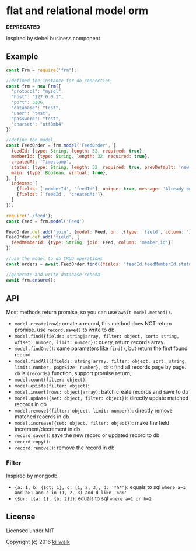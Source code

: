 flat and relational model orm
=================================

**DEPRECATED**

Inspired by siebel business component.

## Example
```js
const Frm = require('frm');

//defined the instance for db connection
const frm = new Frm({
  "protocol": "mysql",
  "host": "127.0.0.1",
  "port": 3306,
  "database": "test",
  "user": "test",
  "password": "test",
  "charset": "utf8mb4"
})

//define the model
const FeedOrder = frm.model('FeedOrder', {
  feedId: {type: String, length: 32, required: true},
  memberId: {type: String, length: 32, required: true},
  createdAt: 'Timestamp',
  status: {type: String, length: 32, required: true, prevDefault: 'new'},
  main: {type: Boolean, virtual: true},
}, {
  indexes: [
    {fields: ['memberId', 'feedId'], unique: true, message: 'Already bought'},
    {fields: ['feedId', 'createdAt']},
  ]
});

require('./feed');
const Feed = frm.model('Feed')

FeedOrder.def.add('join', {model: Feed, on: [{type: 'field', column: 'id', value: 'feedId'}]})
FeedOrder.def.add('field', {
  feedMemberId: {type: String, join: Feed, column: 'member_id'},
})

//use the model to do CRUD operations
const orders = await FeedOrder.find({fields: 'feedId,feedMemberId,status,main', filter: {memberId: 'xxxxx'}, sort: '-createdAt', limit: 10}));

//generate and write database schema
await frm.ensure();

```

## API
Most methods return promise, so you can use `await model.method()`.
* `model.create(row)`: create a record, this method does NOT return promise. use `record.save()` to write to db
* `model.find({fields: string|array, filter: object, sort: string, offset: number, limit: number})`: query, return records array.
* `model.findOne()`: same parameters like `find()`, but return the first found record
* `model.findAll({fields: string|array, filter: object, sort: string, limit: number, pageSize: number}, cb)`: find all records page by page. `cb` is `(records)` function, support promise return;
* `model.count(filter: object)`: 
* `model.exists(filter: object)`:
* `model.insert(rows: object|array)`: batch create records and save to db
* `model.update({set: object, filter: object})`: directly update matched records in db
* `model.remove({filter: object, limit: number})`: directly remove matched reocrds in db
* `model.increase({set: object, filter: object})`: make the field increment/decrement in db
* `record.save()`: save the new record or updated record to db
* `reocrd.copy()`:
* `record.remove()`: remove the record in db

### Filter
Inspired by mongodb.
* `{a: 1, b: {$gt: 1}, c: [1, 2, 3], d: '*h*'}`: equals to sql `where a=1 and b>1 and c in (1, 2, 3) and d like '%h%'`
* `{$or: [{a: 1}, {b: 2}]}`: equals to sql `where a=1 or b=2`

## License

Licensed under MIT

Copyright (c) 2016 [kiliwalk](https://github.com/kiliwalk)
